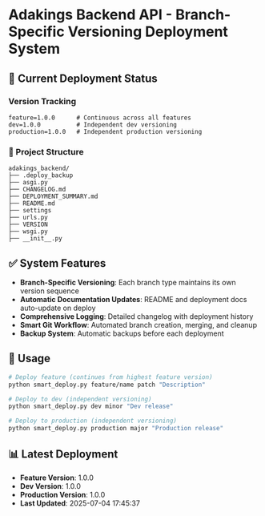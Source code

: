 # Adakings Backend API - Branch-Specific Versioning Deployment System

## 🎯 Current Deployment Status

### Version Tracking
```
feature=1.0.0      # Continuous across all features
dev=1.0.0          # Independent dev versioning
production=1.0.0   # Independent production versioning
```

### 📁 Project Structure
```
adakings_backend/
├── .deploy_backup
├── asgi.py
├── CHANGELOG.md
├── DEPLOYMENT_SUMMARY.md
├── README.md
├── settings
├── urls.py
├── VERSION
├── wsgi.py
├── __init__.py
```

## ✅ System Features

- **Branch-Specific Versioning**: Each branch type maintains its own version sequence
- **Automatic Documentation Updates**: README and deployment docs auto-update on deploy
- **Comprehensive Logging**: Detailed changelog with deployment history
- **Smart Git Workflow**: Automated branch creation, merging, and cleanup
- **Backup System**: Automatic backups before each deployment

## 🚀 Usage

```bash
# Deploy feature (continues from highest feature version)
python smart_deploy.py feature/name patch "Description"

# Deploy to dev (independent versioning)
python smart_deploy.py dev minor "Dev release"

# Deploy to production (independent versioning)
python smart_deploy.py production major "Production release"
```

## 📊 Latest Deployment
- **Feature Version**: 1.0.0
- **Dev Version**: 1.0.0
- **Production Version**: 1.0.0
- **Last Updated**: 2025-07-04 17:45:37
